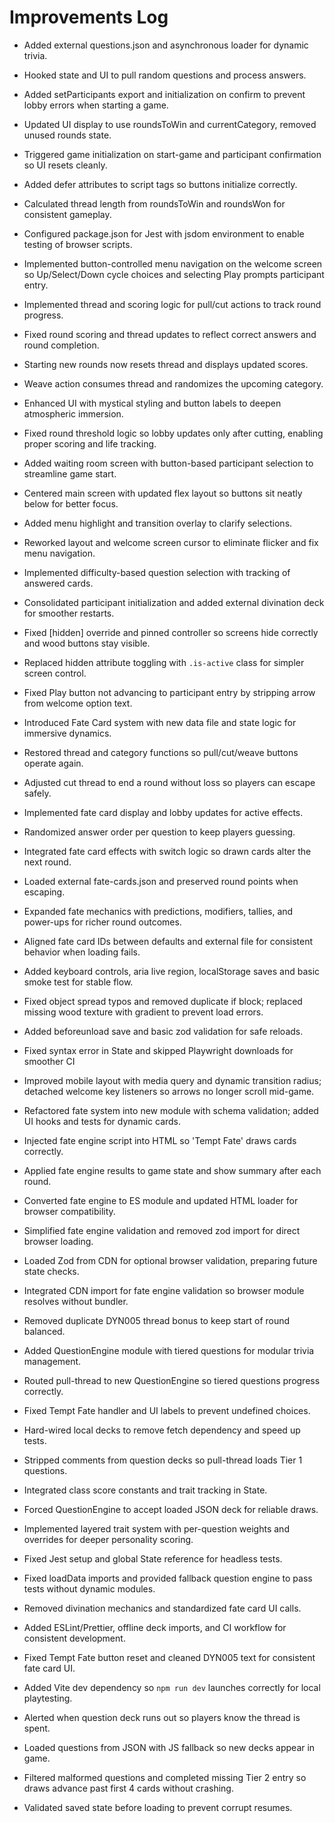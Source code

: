 # Improvements Log
- Added external questions.json and asynchronous loader for dynamic trivia.
- Hooked state and UI to pull random questions and process answers.
- Added setParticipants export and initialization on confirm to prevent lobby errors when starting a game.
- Updated UI display to use roundsToWin and currentCategory, removed unused rounds state.
- Triggered game initialization on start-game and participant confirmation so UI resets cleanly.
- Added defer attributes to script tags so buttons initialize correctly.
- Calculated thread length from roundsToWin and roundsWon for consistent gameplay.
- Configured package.json for Jest with jsdom environment to enable testing of browser scripts.
- Implemented button-controlled menu navigation on the welcome screen so Up/Select/Down cycle choices and selecting Play prompts participant entry.
- Implemented thread and scoring logic for pull/cut actions to track round progress.
- Fixed round scoring and thread updates to reflect correct answers and round completion.
- Starting new rounds now resets thread and displays updated scores.
- Weave action consumes thread and randomizes the upcoming category.
- Enhanced UI with mystical styling and button labels to deepen atmospheric immersion.
- Fixed round threshold logic so lobby updates only after cutting, enabling proper scoring and life tracking.
- Added waiting room screen with button-based participant selection to streamline game start.
- Centered main screen with updated flex layout so buttons sit neatly below for better focus.
- Added menu highlight and transition overlay to clarify selections.
- Reworked layout and welcome screen cursor to eliminate flicker and fix menu navigation.
- Implemented difficulty-based question selection with tracking of answered cards.
- Consolidated participant initialization and added external divination deck for smoother restarts.
- Fixed [hidden] override and pinned controller so screens hide correctly and wood buttons stay visible.
- Replaced hidden attribute toggling with `.is-active` class for simpler screen control.
- Fixed Play button not advancing to participant entry by stripping arrow from welcome option text.
- Introduced Fate Card system with new data file and state logic for immersive dynamics.
- Restored thread and category functions so pull/cut/weave buttons operate again.
- Adjusted cut thread to end a round without loss so players can escape safely.
- Implemented fate card display and lobby updates for active effects.
- Randomized answer order per question to keep players guessing.
- Integrated fate card effects with switch logic so drawn cards alter the next round.
- Loaded external fate-cards.json and preserved round points when escaping.
- Expanded fate mechanics with predictions, modifiers, tallies, and power-ups for richer round outcomes.
- Aligned fate card IDs between defaults and external file for consistent behavior when loading fails.
- Added keyboard controls, aria live region, localStorage saves and basic smoke test for stable flow.
- Fixed object spread typos and removed duplicate if block; replaced missing wood texture with gradient to prevent load errors.
- Added beforeunload save and basic zod validation for safe reloads.
- Fixed syntax error in State and skipped Playwright downloads for smoother CI
- Improved mobile layout with media query and dynamic transition radius; detached welcome key listeners so arrows no longer scroll mid-game.

- Refactored fate system into new module with schema validation; added UI hooks and tests for dynamic cards.
- Injected fate engine script into HTML so 'Tempt Fate' draws cards correctly.
- Applied fate engine results to game state and show summary after each round.
- Converted fate engine to ES module and updated HTML loader for browser compatibility.
- Simplified fate engine validation and removed zod import for direct browser loading.
- Loaded Zod from CDN for optional browser validation, preparing future state checks.
- Integrated CDN import for fate engine validation so browser module resolves without bundler.
- Removed duplicate DYN005 thread bonus to keep start of round balanced.
- Added QuestionEngine module with tiered questions for modular trivia management.
- Routed pull-thread to new QuestionEngine so tiered questions progress correctly.
- Fixed Tempt Fate handler and UI labels to prevent undefined choices.
- Hard-wired local decks to remove fetch dependency and speed up tests.
- Stripped comments from question decks so pull-thread loads Tier 1 questions.
- Integrated class score constants and trait tracking in State.
- Forced QuestionEngine to accept loaded JSON deck for reliable draws.
- Implemented layered trait system with per-question weights and overrides for deeper personality scoring.
- Fixed Jest setup and global State reference for headless tests.
- Fixed loadData imports and provided fallback question engine to pass tests without dynamic modules.
- Removed divination mechanics and standardized fate card UI calls.
- Added ESLint/Prettier, offline deck imports, and CI workflow for consistent development.
- Fixed Tempt Fate button reset and cleaned DYN005 text for consistent fate card UI.

- Added Vite dev dependency so `npm run dev` launches correctly for local playtesting.
- Alerted when question deck runs out so players know the thread is spent.
- Loaded questions from JSON with JS fallback so new decks appear in game.
- Filtered malformed questions and completed missing Tier 2 entry so draws advance past first 4 cards without crashing.
- Validated saved state before loading to prevent corrupt resumes.
